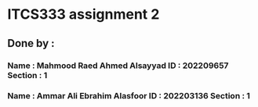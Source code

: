# ITCS333 assignment 2

## Done by :
### Name : Mahmood Raed Ahmed Alsayyad   ID : 202209657   Section : 1
### Name : Ammar Ali Ebrahim Alasfoor    ID : 202203136   Section : 1
